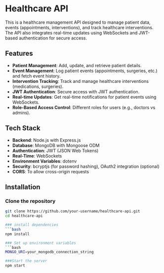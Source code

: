 # Healthcare API

This is a healthcare management API designed to manage patient data, events (appointments, interventions), and track healthcare interventions. The API also integrates real-time updates using WebSockets and JWT-based authentication for secure access.

## Features

- **Patient Management**: Add, update, and retrieve patient details.
- **Event Management**: Log patient events (appointments, surgeries, etc.) and fetch event history.
- **Intervention Tracking**: Track and manage healthcare interventions (medications, surgeries).
- **JWT Authentication**: Secure access with JWT authentication.
- **Real-time Updates**: Get real-time notifications for patient events using WebSockets.
- **Role-Based Access Control**: Different roles for users (e.g., doctors vs admins).

## Tech Stack

- **Backend**: Node.js with Express.js
- **Database**: MongoDB with Mongoose ODM
- **Authentication**: JWT (JSON Web Tokens)
- **Real-Time**: WebSockets
- **Environment Variables**: dotenv
- **Security**: bcryptjs (for password hashing), OAuth2 integration (optional)
- **CORS**: To allow cross-origin requests

## Installation

### Clone the repository
```bash
git clone https://github.com/your-username/healthcare-api.git
cd healthcare-api

### install dependencies
```bash
npm install

### Set up environment variables
```bash
MONGO_URI=your_mongodb_connection_string

###Start the server
npm start

